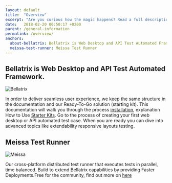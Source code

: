 ```yaml
---
layout: default
title:  "Overview"
excerpt: "Are you curious how the magic happens? Read a full description of how all moving parts work together."
date:   2018-02-20 06:50:17 +0200
parent: /general-information
permalink: /overview/
anchors:
  about-bellatrix: Bellatrix is Web Desktop and API Test Automated Framework. 
  meissa-test-runner: Meissa Test Runner
---
```

Bellatrix is Web Desktop and API Test Automated Framework. 
--------

![Bellatrix](http://stage.bellatrix.solutions/content/uploads/Bellatrix_illustration_White-1.png)

In order to deliver seamless user experience, we keep the same structure in the documentation and our Ready-To-Go solution (starting kit). 
This documentation will walk you through the process [installation](https://docs.bellatrix.solutions/general-information/installation/), explanation How to Use [Starter Kits](https://docs.bellatrix.solutions/general-information/how-to-use-starter-kits/). Go to the process of creating your first web desktop or API automated test case. When you are ready you can dive into advanced topics like extendability responsive layouts testing.

Meissa Test Runner
--------
![Meissa](http://stage.bellatrix.solutions/content/uploads/meissa-home-bgr.png)

Our cross-platform distributed test runner that executes tests in parallel, time balanced. Build to extend Bellatrix capabilities by providing Faster Deployments.Free for the community, find out more on [here](https://meissarunner.com/)
